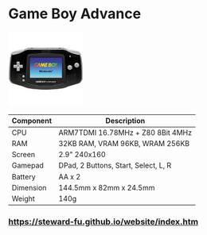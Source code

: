 # Game Boy Advance
![Alt text](imgs/main.jpg)
  
|Component|Description                         |
|---------|------------------------------------|
|CPU	    |ARM7TDMI 16.78MHz + Z80 8Bit 4MHz   |
|RAM	    |32KB RAM, VRAM 96KB, WRAM 256KB     |
|Screen	  |2.9" 240x160                        |
|Gamepad	|DPad, 2 Buttons, Start, Select, L, R|
|Battery	|AA x 2                              |
|Dimension|144.5mm x 82mm x 24.5mm             |
|Weight	  |140g                                |

### https://steward-fu.github.io/website/index.htm
